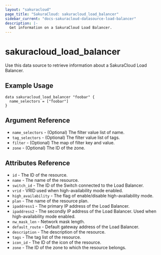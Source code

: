 ```yaml
---
layout: "sakuracloud"
page_title: "SakuraCloud: sakuracloud_load_balancer"
sidebar_current: "docs-sakuracloud-datasource-load-balancer"
description: |-
  Get information on a SakuraCloud Load Balancer.
---
```


# sakuracloud\_load\_balancer

Use this data source to retrieve information about a SakuraCloud Load Balancer.

## Example Usage

```hcl
data sakuracloud_load_balancer "foobar" {
  name_selectors = ["foobar"]
}
```

## Argument Reference

 * `name_selectors` - (Optional) The filter value list of name.
 * `tag_selectors` - (Optional) The filter value list of tags.
 * `filter` - (Optional) The map of filter key and value.
 * `zone` - (Optional) The ID of the zone.

## Attributes Reference

* `id` - The ID of the resource.
* `name` - The name of the resource.
* `switch_id` - The ID of the Switch connected to the Load Balancer.
* `vrid` - VRID used when high-availability mode enabled.
* `high_availability` - The flag of enable/disable high-availability mode.
* `plan` - The name of the resource plan. 
* `ipaddress1` - The primary IP address of the Load Balancer.
* `ipaddress2` - The secondly IP address of the Load Balancer. Used when high-availability mode enabled.
* `nw_mask_len` - Network mask length.
* `default_route` - Default gateway address of the Load Balancer.	 
* `description` - The description of the resource.
* `tags` - The tag list of the resource.
* `icon_id` - The ID of the icon of the resource.
* `zone` - The ID of the zone to which the resource belongs.
